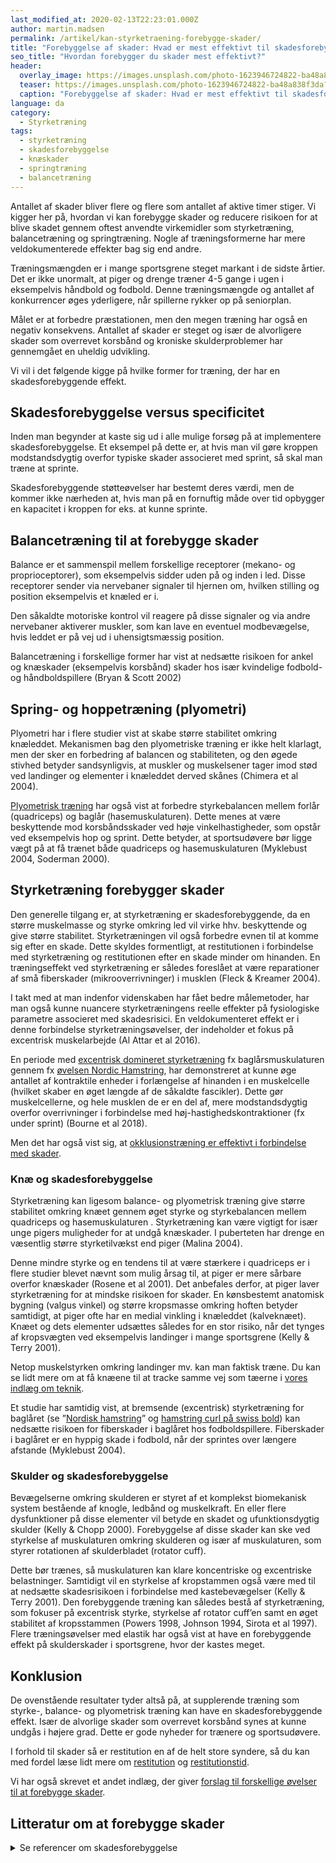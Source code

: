 ```yaml
---
last_modified_at: 2020-02-13T22:23:01.000Z
author: martin.madsen
permalink: /artikel/kan-styrketraening-forebygge-skader/
title: "Forebyggelse af skader: Hvad er mest effektivt til skadesforebyggelse?"
seo_title: "Hvordan forebygger du skader mest effektivt?"
header:
  overlay_image: https://images.unsplash.com/photo-1623946724822-ba48a838f3da?q=80&w=1470&auto=format&fit=crop&ixlib=rb-4.0.3&ixid=M3wxMjA3fDB8MHxwaG90by1wYWdlfHx8fGVufDB8fHx8fA%3D%3D
  teaser: https://images.unsplash.com/photo-1623946724822-ba48a838f3da?q=80&w=300&auto=format&fit=crop&ixlib=rb-4.0.3&ixid=M3wxMjA3fDB8MHxwaG90by1wYWdlfHx8fGVufDB8fHx8fA%3D%3D
  caption: "Forebyggelse af skader: Hvad er mest effektivt til skadesforebyggelse?"
language: da
category:
  - Styrketræning
tags:
  - styrketræning
  - skadesforebyggelse
  - knæskader
  - springtræning
  - balancetræning
---
```

Antallet af skader bliver flere og flere som antallet af aktive timer stiger. Vi kigger her på, hvordan vi kan forebygge skader og reducere risikoen for at blive skadet gennem oftest anvendte virkemidler som styrketræning, balancetræning og springtræning. Nogle af træningsformerne har mere veldokumenterede effekter bag sig end andre.

Træningsmængden er i mange sportsgrene steget markant i de sidste årtier. Det er ikke unormalt, at piger og drenge træner 4-5 gange i ugen i eksempelvis håndbold og fodbold. Denne træningsmængde og antallet af konkurrencer øges yderligere, når spillerne rykker op på seniorplan.

Målet er at forbedre præstationen, men den megen træning har også en negativ konsekvens. Antallet af skader er steget og især de alvorligere skader som overrevet korsbånd og kroniske skulderproblemer har gennemgået en uheldig udvikling.

Vi vil i det følgende kigge på hvilke former for træning, der har en skadesforebyggende effekt.

## Skadesforebyggelse versus specificitet

Inden man begynder at kaste sig ud i alle mulige forsøg på at implementere skadesforebyggelse. Et eksempel på dette er, at hvis man vil gøre kroppen modstandsdygtig overfor typiske skader associeret med sprint, så skal man træne at sprinte. 

Skadesforebyggende støtteøvelser har bestemt deres værdi, men de kommer ikke nærheden at, hvis man på en fornuftig måde over tid opbygger en kapacitet i kroppen for eks. at kunne sprinte.

## Balancetræning til at forebygge skader

Balance er et sammenspil mellem forskellige receptorer (mekano- og proprioceptorer), som eksempelvis sidder uden på og inden i led. Disse receptorer sender via nervebaner signaler til hjernen om, hvilken stilling og position eksempelvis et knæled er i.

Den såkaldte motoriske kontrol vil reagere på disse signaler og via andre nervebaner aktiverer muskler, som kan lave en eventuel modbevægelse, hvis leddet er på vej ud i uhensigtsmæssig position.

Balancetræning i forskellige former har vist at nedsætte risikoen for ankel og knæskader (eksempelvis korsbånd) skader hos især kvindelige fodbold- og håndboldspillere (Bryan & Scott 2002)

## Spring- og hoppetræning (plyometri)

Plyometri har i flere studier vist at skabe større stabilitet omkring knæleddet. Mekanismen bag den plyometriske træning er ikke helt klarlagt, men der sker en forbedring af balancen og stabiliteten, og den øgede stivhed betyder sandsynligvis, at muskler og muskelsener tager imod stød ved landinger og elementer i knæleddet derved skånes (Chimera et al 2004).

[Plyometrisk træning](/plyometrisk-traening/) har også vist at forbedre styrkebalancen mellem forlår (quadriceps) og baglår (hasemuskulaturen). Dette menes at være beskyttende mod korsbåndsskader ved høje vinkelhastigheder, som opstår ved eksempelvis hop og sprint. Dette betyder, at sportsudøvere bør ligge vægt på at få trænet både quadriceps og hasemuskulaturen (Myklebust 2004, Soderman 2000).

## Styrketræning forebygger skader

Den generelle tilgang er, at styrketræning er skadesforebyggende, da en større muskelmasse og styrke omkring led vil virke hhv. beskyttende og give større stabilitet. Styrketræningen vil også forbedre evnen til at komme sig efter en skade. Dette skyldes formentligt, at restitutionen i forbindelse med styrketræning og restitutionen efter en skade minder om hinanden. En træningseffekt ved styrketræning er således foreslået at være reparationer af små fiberskader (mikrooverrivninger) i musklen (Fleck & Kreamer 2004).

I takt med at man indenfor videnskaben har fået bedre målemetoder, har man også kunne nuancere styrketræningens reelle effekter på fysiologiske parametre associeret med skadesrisici. En veldokumenteret effekt er i denne forbindelse styrketræningsøvelser, der indeholder et fokus på excentrisk muskelarbejde (Al Attar et al 2016).

En periode med [excentrisk domineret styrketræning](/excentrisk-traening/) fx baglårsmuskulaturen gennem fx [øvelsen Nordic Hamstring](/oevelse/nordic-hamstring/), har demonstreret at kunne øge antallet af kontraktile enheder i forlængelse af hinanden i en muskelcelle (hvilket skaber en øget længde af de såkaldte fascikler). Dette gør muskelcellerne, og hele musklen de er en del af, mere modstandsdygtig overfor overrivninger i forbindelse med høj-hastighedskontraktioner (fx under sprint) (Bourne et al 2018).

Men det har også vist sig, at [okklusionstræning er effektivt i forbindelse med skader](/introduktion-okklusionstraening/).

### Knæ og skadesforebyggelse

Styrketræning kan ligesom balance- og plyometrisk træning give større stabilitet omkring knæet gennem øget styrke og styrkebalancen mellem quadriceps og hasemuskulaturen . Styrketræning kan være vigtigt for især unge pigers muligheder for at undgå knæskader. I puberteten har drenge en væsentlig større styrketilvækst end piger (Malina 2004).

Denne mindre styrke og en tendens til at være stærkere i quadriceps er i flere studier blevet nævnt som mulig årsag til, at piger er mere sårbare overfor knæskader (Rosene et al 2001). Det anbefales derfor, at piger laver styrketræning for at mindske risikoen for skader. En kønsbestemt anatomisk bygning (valgus vinkel) og større kropsmasse omkring hoften betyder samtidigt, at piger ofte har en medial vinkling i knæleddet (kalveknæet). Knæet og dets elementer udsættes således for en stor risiko, når det tynges af kropsvægten ved eksempelvis landinger i mange sportsgrene (Kelly & Terry 2001).

Netop muskelstyrken omkring landinger mv. kan man faktisk træne. Du kan se lidt mere om at få knæene til at tracke samme vej som tæerne i [vores indlæg om teknik](/rigtig-teknik-styrketraening/).

Et studie har samtidig vist, at bremsende (excentrisk) styrketræning for baglåret (se ”[Nordisk hamstring](/oevelse/nordic-hamstring/)” og [hamstring curl på swiss bold](/oevelse/swiss-ball-curl/)) kan nedsætte risikoen for fiberskader i baglåret hos fodboldspillere. Fiberskader i baglåret er en hyppig skade i fodbold, når der sprintes over længere afstande (Myklebust 2004).

### Skulder og skadesforebyggelse

Bevægelserne omkring skulderen er styret af et komplekst biomekanisk system bestående af knogle, ledbånd og muskelkraft. En eller flere dysfunktioner på disse elementer vil betyde en skadet og ufunktionsdygtig skulder (Kelly & Chopp 2000). Forebyggelse af disse skader kan ske ved styrkelse af muskulaturen omkring skulderen og især af muskulaturen, som styrer rotationen af skulderbladet (rotator cuff).

Dette bør trænes, så muskulaturen kan klare koncentriske og excentriske belastninger. Samtidigt vil en styrkelse af kropstammen også være med til at nedsætte skadesrisikoen i forbindelse med kastebevægelser (Kelly & Terry 2001). Den forebyggende træning kan således bestå af styrketræning, som fokuser på excentrisk styrke, styrkelse af rotator cuff’en samt en øget stabilitet af kropsstammen (Powers 1998, Johnson 1994, Sirota et al 1997). Flere træningsøvelser med elastik har også vist at have en forebyggende effekt på skulderskader i sportsgrene, hvor der kastes meget.

## Konklusion

De ovenstående resultater tyder altså på, at supplerende træning som styrke-, balance- og plyometrisk træning kan have en skadesforebyggende effekt. Især de alvorlige skader som overrevet korsbånd synes at kunne undgås i højere grad. Dette er gode nyheder for trænere og sportsudøvere.

I forhold til skader så er restitution en af de helt store syndere, så du kan med fordel læse lidt mere om [restitution](/restitution/) og [restitutionstid](/restitutionstid/).

Vi har også skrevet et andet indlæg, der giver [forslag til forskellige øvelser til at forebygge skader](/skadesforebyggelse-skadesforebyggende-traening/).

## Litteratur om at forebygge skader

<details markdown="1">
  <summary>Se referencer om skadesforebyggelse</summary>

* Al Attar WS, Soomro N, Sinclair PJ, Pappas E, Sanders RH. Effect of injury prevention programs that include the Nordic hamstring exercise on hamstring injury rates in soccer players: a systematic review and meta-analysis. Sports Med. 2016;47(5):907–16.
* Bourne MN, Timmins RG, Opar DA, Pizzari T, Ruddy JD, Sims C, Williams MD, Shield AJ. An Evidence-Based Framework for Strengthening Exercises to Prevent Hamstring Injury. Sports Med. 2018 Feb;48(2):251-267. doi: 10.1007/s40279-017-0796-x. PMID: 29116573.
* Buchanan, Patricia A., og Vassilios G. Vardaxis. 2003. “Sex-Related and Age-Related Differences in Knee Strength of Basketball Players Ages 11-17 Years”. *Journal of Athletic Training* 38 (3): 231–37.
* Chimera, Nicole J., Kathleen A. Swanik, C. Buz Swanik, og Stephen J. Straub. 2004. “Effects of Plyometric Training on Muscle-Activation Strategies and Performance in Female Athletes”. *Journal of Athletic Training* 39 (1): 24–31.
* Fleck, Steven J., og William J. Kraemer. 2014. *Designing Resistance Training Programs, 4th Edition*. Fourth edition. Champaign, IL: Human Kinetics, Inc.
* Hides, J. A., G. A. Jull, og C. A. Richardson. 2001. “Long-Term Effects of Specific Stabilizing Exercises for First-Episode Low Back Pain”. *Spine* 26 (11): E243-248. <https://doi.org/10.1097/00007632-200106010-00004>.
* Hirokawa, S., M. Solomonow, Y. Lu, Z. P. Lou, og R. D’Ambrosia. 1992. “Anterior-Posterior and Rotational Displacement of the Tibia Elicited by Quadriceps Contraction”. *The American Journal of Sports Medicine* 20 (3): 299–306. <https://doi.org/10.1177/036354659202000311>.
* Hägglund, M, M Waldén, og J Ekstrand. 2006. “Previous injury as a risk factor for injury in elite football: a prospective study over two consecutive seasons”. *Br J Sports Med*, nr. 40 (juli): 767–72. <https://www.ncbi.nlm.nih.gov/pmc/articles/PMC2564391/>.
* Kelly, Lance, og Glenn Terry. 2001. “Team Handball: Shoulder Injuries, Rehabilitation, and Training”. *Sports Medicine and Arthroscopy Review* 9 (2): 115–23.
* Malina, Robert M., Claude Bouchard, og Oded Bar-Or. 2003. *Growth, Maturation, and Physical Activity*. Second edition. Champaign, Ill: Human Kinetics, Inc.
* Mjølsnes, Roald, Arni Arnason, Tor Østhagen, Truls Raastad, og Roald Bahr. 2004. “A 10-Week Randomized Trial Comparing Eccentric vs. Concentric Hamstring Strength Training in Well-Trained Soccer Players”. *Scandinavian Journal of Medicine & Science in Sports* 14 (5): 311–17. <https://doi.org/10.1046/j.1600-0838.2003.367.x>.
* More, R. C., B. T. Karras, R. Neiman, D. Fritschy, S. L. Woo, og D. M. Daniel. 1993. “Hamstrings--an Anterior Cruciate Ligament Protagonist. An in Vitro Study”. *The American Journal of Sports Medicine* 21 (2): 231–37. <https://doi.org/10.1177/036354659302100212>.
* Myers, Joseph B, Maria R Pasquale, Kevin G Laudner, Timothy C Sell, James P Bradley, og Scott M Lephart. 2005. “On-the-Field Resistance-Tubing Exercises for Throwers: An Electromyographic Analysis”. *Journal of Athletic Training* 40 (1): 15–22.
* Myklebust, Grethe, Lars Engebretsen, Ingeborg Hoff Br, Arnhild Skjølberg, Odd-Egil Olsen, og Roald Bahr. 2003. “Prevention of Anterior Cruciate Ligament Injuries in Female Team Handball Players: A Prospective Intervention Study Over Three Seasons”. *Clin J Sport Med* 13 (2): 8.
* Riemann, Bryan L., og Scott M. Lephart. 2002. “The Sensorimotor System, Part II: The Role of Proprioception in Motor Control and Functional Joint Stability”. *Journal of Athletic Training* 37 (1): 80–84.
* Rosene, John M., Tracey D. Fogarty, og Brian L. Mahaffey. 2001. “Isokinetic Hamstrings:Quadriceps Ratios in Intercollegiate Athletes”. *Journal of Athletic Training* 36 (4): 378–83.
* Söderman, K., S. Werner, T. Pietilä, B. Engström, og H. Alfredson. 2000. “Balance Board Training: Prevention of Traumatic Injuries of the Lower Extremities in Female Soccer Players? A Prospective Randomized Intervention Study”. *Knee Surgery, Sports Traumatology, Arthroscopy: Official Journal of the ESSKA* 8 (6): 356–63. <https://doi.org/10.1007/s001670000147>.
* Terry, Glenn C., og Thomas M. Chopp. 2000. “Functional Anatomy of the Shoulder”. *Journal of Athletic Training* 35 (3): 248–55.
* Aagaard, P., og A. Thorstensson. 2003. “Neuromuscular Aspects of Exercise: Adaptive Responses Evoked by Strength Training”. *Textbook of Sports Medicine*, 70–106.
</details>
